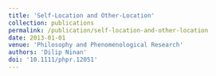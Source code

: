 ```yaml
---
title: 'Self-Location and Other-Location'
collection: publications
permalink: /publication/self-location-and-other-location
date: 2013-01-01
venue: 'Philosophy and Phenomenological Research'
authors: 'Dilip Ninan'
doi: '10.1111/phpr.12051'
---
```

